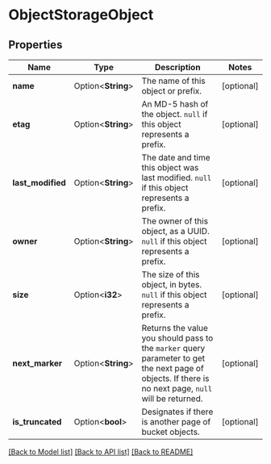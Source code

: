 # ObjectStorageObject

## Properties

Name | Type | Description | Notes
------------ | ------------- | ------------- | -------------
**name** | Option<**String**> | The name of this object or prefix.  | [optional]
**etag** | Option<**String**> | An MD-5 hash of the object. `null` if this object represents a prefix.  | [optional]
**last_modified** | Option<**String**> | The date and time this object was last modified. `null` if this object represents a prefix.  | [optional]
**owner** | Option<**String**> | The owner of this object, as a UUID. `null` if this object represents a prefix.  | [optional]
**size** | Option<**i32**> | The size of this object, in bytes. `null` if this object represents a prefix.  | [optional]
**next_marker** | Option<**String**> | Returns the value you should pass to the `marker` query parameter to get the next page of objects. If there is no next page, `null` will be returned.  | [optional]
**is_truncated** | Option<**bool**> | Designates if there is another page of bucket objects. | [optional]

[[Back to Model list]](../README.md#documentation-for-models) [[Back to API list]](../README.md#documentation-for-api-endpoints) [[Back to README]](../README.md)


